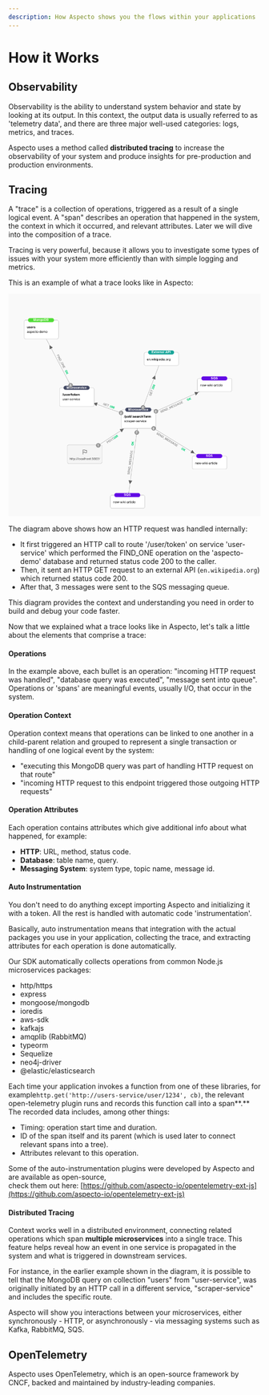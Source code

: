 ```yaml
---
description: How Aspecto shows you the flows within your applications
---
```


# How it Works

## Observability

Observability is the ability to understand system behavior and state by looking at its output. In this context, the output data is usually referred to as 'telemetry data', and there are three major well-used categories: logs, metrics, and traces.  
  
Aspecto uses a method called **distributed tracing** to increase the observability of your system and produce insights for pre-production and production environments.

## Tracing

A "trace" is a collection of operations, triggered as a result of a single logical event. A "span" describes an operation that happened in the system, the context in which it occurred, and relevant attributes. Later we will dive into the composition of a trace.  
  
Tracing is very powerful, because it allows you to investigate some types of issues with your system more efficiently than with simple logging and metrics.  
  
This is an example of what a trace looks like in Aspecto:

![](../.gitbook/assets/image%20%2810%29.png)

The diagram above shows how an HTTP request was handled internally:

* It first triggered an HTTP call to route '/user/token' on service 'user-service' which performed the FIND\_ONE operation on the 'aspecto-demo' database and returned status code 200 to the caller.
* Then, it sent an HTTP GET request to an external API \(`en.wikipedia.org`\) which returned status code 200.
* After that, 3 messages were sent to the SQS messaging queue.

This diagram provides the context and understanding you need in order to build and debug your code faster.

Now that we explained what a trace looks like in Aspecto, let's talk a little about the elements that comprise a trace:

#### Operations

In the example above, each bullet is an operation: "incoming HTTP request was handled", "database query was executed", "message sent into queue". Operations or 'spans' are meaningful events, usually I/O, that occur in the system. 

#### Operation Context

Operation context means that operations can be linked to one another in a child-parent relation and grouped to represent a single transaction or handling of one logical event by the system:

* "executing this MongoDB query was part of handling HTTP request on that route"
* "incoming HTTP request to this endpoint triggered those outgoing HTTP requests"

#### Operation Attributes

Each operation contains attributes which give additional info about what happened, for example:

* **HTTP**: URL, method, status code.
* **Database**: table name, query.
* **Messaging System**: system type, topic name, message id.

#### Auto Instrumentation

You don't need to do anything except importing Aspecto and initializing it with a token. All the rest is handled with automatic code 'instrumentation'.  
  
Basically, auto instrumentation means that integration with the actual packages you use in your application, collecting the trace, and extracting attributes for each operation is done automatically.

Our SDK automatically collects operations from common Node.js microservices packages:

* http/https
* express
* mongoose/mongodb
* ioredis
* aws-sdk
* kafkajs
* amqplib \(RabbitMQ\)
* typeorm
* Sequelize
* neo4j-driver
* @elastic/elasticsearch

Each time your application invokes a function from one of these libraries, for example`http.get('http://users-service/user/1234', cb)`, the relevant open-telemetry plugin runs and records this function call into a span**.** The recorded data includes, among other things:

* Timing: operation start time and duration.
* ID of the span itself and its parent \(which is used later to connect relevant spans into a tree\). 
* Attributes relevant to this operation.

Some of the auto-instrumentation plugins were developed by Aspecto and are available as open-source,  
check them out here: [https://github.com/aspecto-io/opentelemetry-ext-js](https://github.com/aspecto-io/opentelemetry-ext-js)

#### Distributed Tracing

Context works well in a distributed environment, connecting related operations which span **multiple microservices** into a single trace. This feature helps reveal how an event in one service is propagated in the system and what is triggered in downstream services. 

For instance, in the earlier example shown in the diagram, it is possible to tell that the MongoDB query on collection "users" from "user-service", was originally initiated by an HTTP call in a different service, "scraper-service" and includes the specific route.

Aspecto will show you interactions between your microservices, either synchronously - HTTP, or asynchronously - via messaging systems such as Kafka, RabbitMQ, SQS.

## OpenTelemetry

Aspecto uses OpenTelemetry, which is an open-source framework by CNCF, backed and maintained by industry-leading companies.



